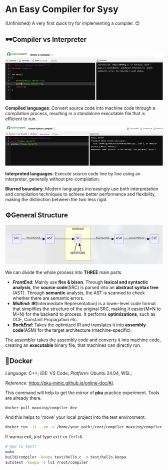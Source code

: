 # An Easy Compiler for Sysy

(Unfinished) A very first quick try for implementing a compiler. 😊

## 🕶Compiler vs Interpreter

![img](https://github.com/Aununo/An-Easy-Compiler-for-Sysy/blob/master/images/c.png)

**Compiled languages**: Convert source code into machine code through a compilation process, resulting in a standalone executable file that is efficient to run.

![img](https://github.com/Aununo/An-Easy-Compiler-for-Sysy/blob/master/images/python.png)

**Interpreted languages**: Execute source code line by line using an interpreter, generally without pre-compilation.

**Blurred boundary**: Modern languages increasingly use both interpretation and compilation techniques to achieve better performance and flexibility, making the distinction between the two less rigid.

## ⚙️General Structure

![img](https://github.com/Aununo/An-Easy-Compiler-for-Sysy/blob/master/images/structure.png)

We can divide the whole process into **THREE** main parts.

- ***FrontEnd:*** Mainly use **flex & bison**. Through **lexical and syntactic analysis**, the **source code**(SRC) is parsed into an **abstract syntax tree** (AST). Through **semantic** analysis, the AST is scanned to check whether there are semantic errors.
- ***MidEnd:*** **IR**(Intermediate Representation) is a lower-level code format that simplifies the structure of the original SRC, making it easier(M*N to M+N) for the backend to process. It performs **optimizations**, such as DCE, Constant Propagation etc.
- ***BackEnd:*** Takes the optimized IR and translates it into **assembly code**(ASM) for the target architecture (machine-specific).

The assembler takes the assembly code and converts it into machine code, creating an **executable** binary file, that machines can directly run.

## 🐳Docker

*Language:* C++; *IDE:* VS Code; *Platform:* Ubuntu 24.04, WSL; 

*Reference:* https://pku-minic.github.io/online-doc/#/.

This command will help to get the mirror of **pku** practice experiment. Tools are already there.

```bash
docker pull maxxing/compiler-dev
```

And this helps to 'move' your local project into the test environment.

```bash
docker run -it --rm -v /home/your_path:/root/compiler maxxing/compiler-dev bash
```
If wanna exit, just type `exit` or `Ctrl+D`. 
```bash
# How to test?
make
build/compiler -koopa test/hello.c -o test/hello.koopa
autotest -koopa -s lv1 /root/compiler
```